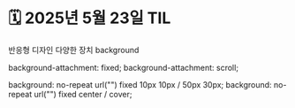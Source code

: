 # 🗓️ 2025년 5월 23일 TIL


반응형 디자인
다양한 장치
background

background-attachment: fixed;
background-attachment: scroll;
<!-- 단축속성 -->
<!-- 앞에가 위치고 뒤에가 사이즈임을 슬래시로 알려줌 -->
background: no-repeat url("") fixed 10px 10px / 50px 30px;
background: no-repeat url("") fixed center / cover;